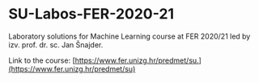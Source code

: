 # SU-Labos-FER-2020-21
Laboratory solutions for Machine Learning course at FER 2020/21 led by izv. prof. dr. sc. Jan Šnajder.

Link to the course: [https://www.fer.unizg.hr/predmet/su.](https://www.fer.unizg.hr/predmet/su)
